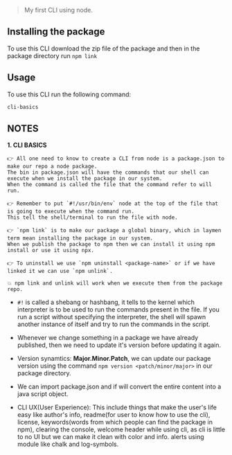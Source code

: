 > My first CLI using node.

## Installing the package

To use this CLI download the zip file of the package and then in the package directory run ```npm link```

## Usage

To use this CLI run the following command:

```sh
cli-basics
```

## NOTES

**1. CLI BASICS**

    👉 All one need to know to create a CLI from node is a package.json to make our repo a node package. 
    The bin in package.json will have the commands that our shell can execute when we install the package in our system. 
    When the command is called the file that the command refer to will run.

    👉 Remember to put `#!/usr/bin/env` node at the top of the file that is going to execute when the command run. 
    This tell the shell/terminal to run the file with node.

    👉 `npm link` is to make our package a global binary, which in laymen term mean installing the package in our system. 
    When we publish the package to npm then we can install it using npm install or use it using npx.

    👉 To uninstall we use `npm uninstall <package-name>` or if we have linked it we can use `npm unlink`.

    💥 npm link and unlink will work when we execute them from the package repo.

- `#!` is called a shebang or hashbang, it tells to the kernel which interpreter is to be used to run the commands present in the file. If you run a script without specifying the interpreter, the shell will spawn another instance of itself and try to run the commands in the script.

- Whenever we change something in a package we have already published, then we need to update it's version before updating it again.

- Version synamtics: **Major.Minor.Patch**, we can update our package version using the command `npm version <patch/minor/major>` in our package directory.

- We can import package.json and if will convert the entire content into a java script object.

- CLI UX(User Experience): This include things that make the user's life easy like author's info, readme(for user to know how to use the cli), license, keywords(words from which people can find the package in npm), clearing the console, welcome header while using cli, as cli is little to no UI but we can make it clean with color and info. alerts using module like chalk and log-symbols.
